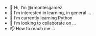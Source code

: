 - 👋 Hi, I’m @rmontesgamez
- 👀 I’m interested in learning, in general ...
- 🌱 I’m currently learning Python
- 💞️ I’m looking to collaborate on  ...
- 📫 How to reach me ...

<!---
rmontesgamez/rmontesgamez is a ✨ special ✨ repository because its `README.md` (this file) appears on your GitHub profile.
You can click the Preview link to take a look at your changes.
--->
